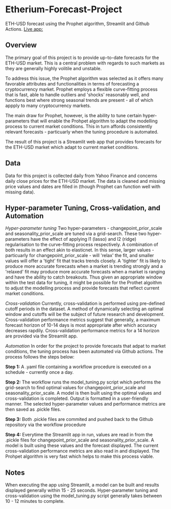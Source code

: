 # Etherium-Forecast-Project
ETH-USD forecast using the Prophet algorithm, Streamlit and Github Actions.
[Live app:](https://share.streamlit.io/ltw85/etherium-forecast-project/main/app.py) 

## Overview
The primary goal of this project is to provide up-to-date forecasts for the ETH-USD market.
This is a central problem with regards to such markets as they are generally highly volitile and unstable.

To address this issue, the Prophet algorithm was selected as it offers many favorable attributes and functionalities in terms of forecasting 
a cryptocurrency market. Prophet employs a flexible curve-fitting process that is fast, able to handle outliers and 'shocks' reasonably well, and functions best where 
strong seasonal trends are present - all of which appply to many cryptocurrency markets. 

The main draw for Prophet, however, is the ability to tune certain hyper-parameters that will enable the Prohpet algorithm to adapt the modelling process to
current market conditions. This in turn affords consistently relevant forecasts - particuarly when the tuning procedure is automated.

The result of this project is a Streamlit web app that provides forecasts for the ETH-USD market which adapt to current market conditions.

## Data
Data for this project is collected daily from Yahoo Finance and concerns daily close prices for the ETH-USD market. The data is cleaned and missing
price values and dates are filled in (though Prophet can function well with missing data).

## Hyper-parameter Tuning, Cross-validation, and Automation 

*Hyper-parameter tuning*
Two hyper-parameters - changepoint_prior_scale and seasonality_prior_scale are tuned via a grid-search. These two 
hyper-parameters have the effect of applying l1 (lasso) and l2 (ridge) regularisation to the curve-fitting process respectively. A combination of both results
in an effect akin to elasticnet. In this sense, larger values - particuarly for changepoint_prior_scale - will 'relax' the fit, and smaller values will offer a 'tight' fit
that tracks trends closely. A 'tighter' fit is likely to produce more accurate forecasts when a market is trending strongly and a 'relaxed' fit may produce more accurate forecasts 
when a market is ranging and have the ability to catch breakouts. Thus given an appropriate window within the test data for tuning, it might be possible for the Prothet algoithm to adjust 
the modelling process and provide forecasts that reflect current market conditions.  

*Cross-validation*
Currently, cross-validation is performed using pre-defined cutoff periods in the dataset. A method of dynamically selecting an optimal window and cutoffs will be the subject of future 
research and development. Cross-validation performance metrics suggest that generally, a maximum forecast horizon of 10-14 days is most appropriate after which accuracy decreases rapdily. Cross-validation performance
metrics for a 14 horizon are provided via the Streamlit app.

*Automation*
In order for the project to provide forecasts that adpat to market conditions, the tuning process has been automated via Github actions. The process follows the steps below:

**Step 1:** A .yaml file containing a workflow procedure is executed on a schedule - currently once a day. 

**Step 2:** The workflow runs the model_tuning.py script which performs the grid-search to find optimal values for changepoint_prior_scale and seasonality_prior_scale. A model is then built
using the optimal values and cross-validation is completed. Output is formatted in a user-friendly manner. The selected hyper-parameter values and performance metrics are then saved as .pickle files.

**Step 3:** Both .pickle files are commited and pushed back to the Github repository via the workflow procedure

**Step 4:** Everytime the Streamlit app in run, values are read in from the .pickle files for changepoint_prior_scale and seasonality_prior_scale. A model is built using these values and the forecast displayed. The current cross-validation performance metrics are also read in and displayed. The Prohpet algorithm is very fast which helps to make this process viable. 

## Notes
When executing the app using Streamlit, a model can be built and results displayed generally within 15 - 25 seconds. 
Hyper-parameter tuning and cross-validation using the model_tuning.py script generally takes between 10 - 12 minutes to complete.



